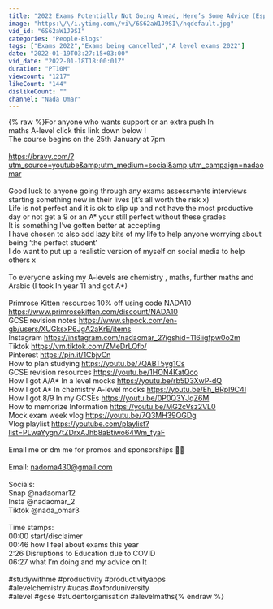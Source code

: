 ```yaml
---
title: "2022 Exams Potentially Not Going Ahead, Here’s Some Advice (Especially If You’re Stressed!)"
image: "https:\/\/i.ytimg.com\/vi\/6S62aW1J9SI\/hqdefault.jpg"
vid_id: "6S62aW1J9SI"
categories: "People-Blogs"
tags: ["Exams 2022","Exams being cancelled","A level exams 2022"]
date: "2022-01-19T03:27:15+03:00"
vid_date: "2022-01-18T18:00:01Z"
duration: "PT10M"
viewcount: "1217"
likeCount: "144"
dislikeCount: ""
channel: "Nada Omar"
---
```

{% raw %}For anyone who wants support or an extra push In<br />maths A-level click this link down below !<br />The course begins on the 25th January at 7pm<br /><br /><a rel="nofollow" target="blank" href="https://bravy.com/?utm_source=youtube&amp;utm_medium=social&amp;utm_campaign=nadaomar">https://bravy.com/?utm_source=youtube&amp;utm_medium=social&amp;utm_campaign=nadaomar</a><br /><br />Good luck to anyone going through any exams assessments interviews starting something new in their lives (it’s all worth the risk x)<br />Life is not perfect and it is ok to slip up and not have the most productive day or not get a 9 or an A* your still perfect without these grades <br />It is something I’ve gotten better at accepting <br />I have chosen to also add lazy bits of my life to help anyone worrying about being ‘the perfect student’ <br />I do want to put up a realistic version of myself on social media to help others x<br /><br />To everyone asking my A-levels are chemistry , maths, further maths and Arabic (I took In year 11 and got A*)<br /><br />Primrose Kitten resources 10% off using code NADA10 <a rel="nofollow" target="blank" href="https://www.primrosekitten.com/discount/NADA10">https://www.primrosekitten.com/discount/NADA10</a><br />GCSE revision notes <a rel="nofollow" target="blank" href="https://www.shpock.com/en-gb/users/XUGksxP6JgA2aKrE/items">https://www.shpock.com/en-gb/users/XUGksxP6JgA2aKrE/items</a><br />Instagram <a rel="nofollow" target="blank" href="https://instagram.com/nadaomar_2?igshid=116iigfpw0o2m">https://instagram.com/nadaomar_2?igshid=116iigfpw0o2m</a><br />Tiktok <a rel="nofollow" target="blank" href="https://vm.tiktok.com/ZMeDrLQfb/">https://vm.tiktok.com/ZMeDrLQfb/</a><br />Pinterest <a rel="nofollow" target="blank" href="https://pin.it/1CbjvCn">https://pin.it/1CbjvCn</a><br />How to plan studying <a rel="nofollow" target="blank" href="https://youtu.be/7QABT5yg1Cs">https://youtu.be/7QABT5yg1Cs</a><br />GCSE revision resources <a rel="nofollow" target="blank" href="https://youtu.be/1HON4KatQco">https://youtu.be/1HON4KatQco</a><br />How I got A/A* In a level mocks <a rel="nofollow" target="blank" href="https://youtu.be/rb5D3XwP-dQ">https://youtu.be/rb5D3XwP-dQ</a><br />How I got A* In chemistry A-level mocks <a rel="nofollow" target="blank" href="https://youtu.be/Eh_BRpl9C4I">https://youtu.be/Eh_BRpl9C4I</a><br />How I got 8/9 In my GCSEs <a rel="nofollow" target="blank" href="https://youtu.be/0P0Q3YJqZ6M">https://youtu.be/0P0Q3YJqZ6M</a><br />How to memorize Information <a rel="nofollow" target="blank" href="https://youtu.be/MG2cVsz2VL0">https://youtu.be/MG2cVsz2VL0</a><br />Mock exam week vlog <a rel="nofollow" target="blank" href="https://youtu.be/7Q3MH39QGDg">https://youtu.be/7Q3MH39QGDg</a><br />Vlog playlist <a rel="nofollow" target="blank" href="https://youtube.com/playlist?list=PLwaYygn7tZDrxAJhb8aBtiwo64Wm_fyaF">https://youtube.com/playlist?list=PLwaYygn7tZDrxAJhb8aBtiwo64Wm_fyaF</a><br /><br />Email me or dm me for promos and sponsorships 🙌🏼<br /><br />Email: nadoma430@gmail.com<br /><br />Socials: <br />Snap @nadaomar12<br />Insta @nadaomar_2<br />Tiktok @nada_omar3<br /><br />Time stamps:<br />00:00 start/disclaimer <br />00:46 how I feel about exams this year <br />2:26 Disruptions to Education due to COVID <br />06:27 what I’m doing and my advice on It <br /><br />#studywithme #productivity #productivityapps<br />#alevelchemistry #ucas #oxforduniversity <br />#alevel #gcse #studentorganisation #alevelmaths{% endraw %}
